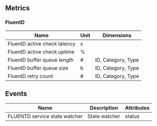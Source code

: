 ## Metrics

### FluentD 

| Name | Unit | Dimensions |
|------|------|------------|
| FluentD active check latency | s |  |
| FluentD active check uptime | % |  |
| FluentD buffer queue length | # | ID, Category, Type |
| FluentD buffer queue size | b | ID, Category, Type |
| FluentD retry count | # | ID, Category, Type |

## Events

| Name | Description | Attributes |
|------|-------------|------------|
| FLUENTD service state watcher | State watcher | status |

